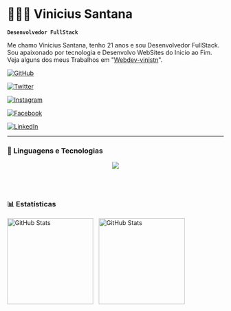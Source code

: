 # 👩🏻‍💻 Vinicius Santana

**`Desenvolvedor FullStack`**

Me chamo Vinicius Santana, tenho 21 anos e sou Desenvolvedor FullStack. Sou apaixonado por tecnologia e Desenvolvo WebSites do Inicio ao Fim. Veja alguns dos meus Trabalhos em "[Webdev-vinistn](https://www.instagram.com/vinistn-dev/)".

[![GitHub](https://custom-icon-badges.demolab.com/github/user/repositories/seu-usuario?color=%23181717&label=GitHub&logo=github&logoColor=white&style=for-the-badge)](https://github.com/seu-usuario)

[![Twitter](https://custom-icon-badges.demolab.com/twitter/follow/seu-usuario?color=%231DA1F2&label=Twitter&logo=twitter&logoColor=white&style=for-the-badge)](https://twitter.com/seu-usuario)

[![Instagram](https://custom-icon-badges.demolab.com/instagram/follow/seu-usuario?color=%23E4405F&label=Instagram&logo=instagram&logoColor=white&style=for-the-badge)](https://www.instagram.com/seu-usuario)

[![Facebook](https://custom-icon-badges.demolab.com/facebook/follow/seu-usuario?color=%234B79A1&label=Facebook&logo=facebook&logoColor=white&style=for-the-badge)](https://www.facebook.com/seu-usuario)

[![LinkedIn](https://custom-icon-badges.demolab.com/linkedin/follow/seu-usuario?color=%230A66C2&label=LinkedIn&logo=linkedin&logoColor=white&style=for-the-badge)](https://www.linkedin.com/in/seu-usuario)


---

### 🤖 Linguagens e Tecnologias

<p align="center">
  <a href="https://skillicons.dev">
    <img src="https://skillicons.dev/icons?i=html,css,js,py,php,ts,react,figma,nodejs,nextjs,laravel,git,bootstrap" />
  </a>
</p>

<br/>
<br/>

### 📊 Estatísticas

<p>
  <img 
    align="left" 
    alt="GitHub Stats" 
    height="200" 
    style="padding-right: 10px;" 
    src="https://github-readme-stats.vercel.app/api?username=vinistn-dev&show_icons=true&theme=dark&include_all_commits=true&locale=pt-br" 
  />

<img 
      align="left" 
      alt="GitHub Stats" 
      height="200" 
      src="https://github-readme-stats.vercel.app/api/top-langs/?username=vinistn-dev&theme=dark&layout=compact&custom_title=Tecnologias&langs_count=9" 
  />

</p>
